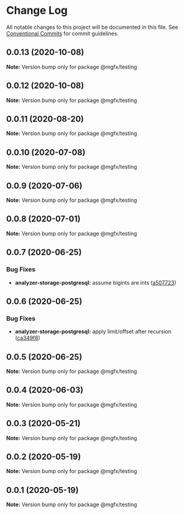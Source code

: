 # Change Log

All notable changes to this project will be documented in this file.
See [Conventional Commits](https://conventionalcommits.org) for commit guidelines.

## 0.0.13 (2020-10-08)

**Note:** Version bump only for package @mgfx/testing





## 0.0.12 (2020-10-08)

**Note:** Version bump only for package @mgfx/testing





## 0.0.11 (2020-08-20)

**Note:** Version bump only for package @mgfx/testing





## 0.0.10 (2020-07-08)

**Note:** Version bump only for package @mgfx/testing





## 0.0.9 (2020-07-06)

**Note:** Version bump only for package @mgfx/testing





## 0.0.8 (2020-07-01)

**Note:** Version bump only for package @mgfx/testing





## 0.0.7 (2020-06-25)


### Bug Fixes

* **analyzer-storage-postgresql:** assume bigints are ints ([a507723](https://github.com/ai-labs-team/mgFx/commit/a507723))





## 0.0.6 (2020-06-25)


### Bug Fixes

* **analyzer-storage-postgresql:** apply limit/offset after recursion ([ca349f8](https://github.com/ai-labs-team/mgFx/commit/ca349f8))





## 0.0.5 (2020-06-25)

**Note:** Version bump only for package @mgfx/testing





## 0.0.4 (2020-06-03)

**Note:** Version bump only for package @mgfx/testing





## 0.0.3 (2020-05-21)

**Note:** Version bump only for package @mgfx/testing





## 0.0.2 (2020-05-19)

**Note:** Version bump only for package @mgfx/testing





## 0.0.1 (2020-05-19)

**Note:** Version bump only for package @mgfx/testing
